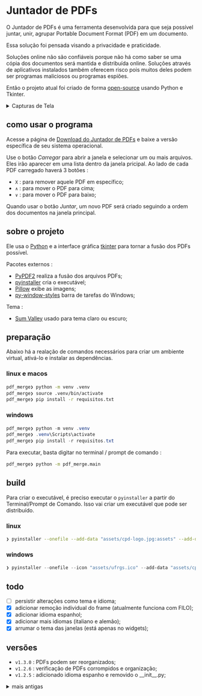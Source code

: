 # Juntador de PDFs

O Juntador de PDFs é uma ferramenta desenvolvida para que seja possível juntar, unir, agrupar Portable Document Format (PDF) em um documento.

Essa solução foi pensada visando a privacidade e praticidade.

Soluções online não são confiáveis porque não há como saber se uma cópia dos documentos será mantida e distribuída online.
Soluções através de aplicativos instalados também oferecem risco pois muitos deles podem ser programas maliciosos ou programas espiões.

Então o projeto atual foi criado de forma [open-source](https://pt.wikipedia.org/wiki/C%C3%B3digo_aberto) usando Python e Tkinter.

<details>
<summary>Capturas de Tela</summary>

<p align="center">Selecionando Diversos Arquivos</p>
<p align="center">
  <img src="images/1.tela-selecionando-diversos-arquivos.png">
</p>
<p align="center">Aviso de Arquivo(s) Corrompido(s)</p>
<p align="center">
  <img src="images/2.tela-aviso-arquivo-corrompido.png">
</p>
<p align="center">Arquivos Reordenados</p>
<p align="center">
  <img src="images/3.tela-arquivos-reordenados.png">
</p>
<p align="center">Janela de Opções (Tema e Idioma)</p>
<p align="center">
  <img src="images/4.tela-janela-opcoes.png">
</p>
<p align="center">Janela de Sobre</p>
<p align="center">
  <img src="images/5.tela-janela-sobre.png">
</p>
<p align="center">Janela Aberta ao Salvar</p>
<p align="center">
  <img src="images/6.tela-salvamento.png">
</p>
<p align="center">Aviso de Arquivo Salvo com Sucesso</p>
<p align="center">
  <img src="images/7.tela-salvamento-completado.png">
</p>

</details>

## como usar o programa

Acesse a página de [Download do Juntador de PDFs](https://github.com/ufrgs/pdf_merge/releases) e baixe a versão específica de seu sistema operacional.

Use o botão *Carregar* para abrir a janela e selecionar um ou mais arquivos.
Eles irão aparecer em uma lista dentro da janela pricipal. Ao lado de cada PDF carregado haverá 3 botões :
- `X` : para remover aquele PDF em específico;
- `∧` : para mover o PDF para cima;
- `∨` : para mover o PDF para baixo;

Quando usar o botão *Juntar*, um novo PDF será criado seguindo a ordem dos documentos na janela principal.

## sobre o projeto

Ele usa o [Python](https://www.python.org/) e a interface gráfica [tkinter](https://docs.python.org/3/library/tkinter.html) para tornar a fusão dos PDFs possível.

Pacotes externos :
- [PyPDF2](https://pypi.org/project/PyPDF2/) realiza a fusão dos arquivos PDFs;
- [pyinstaller](https://pypi.org/project/pyinstaller/) cria o executável;
- [Pillow](https://pypi.org/project/pillow/) exibe as imagens;
- [py-window-styles](https://pypi.org/project/pywinstyles/) barra de tarefas do Windows;

Tema :
- [Sum Valley](https://pypi.org/project/sv-ttk/) usado para tema claro ou escuro;

## preparação

Abaixo há a realação de comandos necessários para criar um ambiente virtual, ativá-lo e instalar as dependências.

### linux e macos

```bash
pdf_merge❯ python -m venv .venv
pdf_merge❯ source .venv/bin/activate
pdf_merge❯ pip install -r requisitos.txt
```

### windows

```powershell
pdf_merge❯ python -m venv .venv
pdf_merge❯ .venv\Scripts\activate
pdf_merge❯ pip install -r requisitos.txt
```

Para executar, basta digitar no terminal / prompt de comando :

```bash
pdf_merge❯ python -m pdf_merge.main
```

## build

Para criar o executável, é preciso executar o `pyinstaller` a partir do Terminal/Prompt de Comando. Isso vai criar um executável que pode ser distribuído.

### linux

```bash
❯ pyinstaller --onefile --add-data "assets/cpd-logo.jpg:assets" --add-data "themes/sv_ttk:themes/sv_ttk" --hidden-import="PIL._tkinter_finder" --noconsole main.py
```

### windows

```powershell
❯ pyinstaller --onefile --icon "assets/ufrgs.ico" --add-data "assets/cpd-logo.jpg;assets" --add-data "themes/sv_ttk;themes/sv_ttk" --add-data "assets/ufrgs.ico;assets" --hidden-import="PIL._tkinter_finder" --noconsole main.py
```

## todo

- [ ] persistir alterações como tema e idioma;
- [x] adicionar remoção individual do frame (atualmente funciona com FILO);
- [x] adicionar idioma espanhol;
- [x] adicionar mais idiomas (italiano e alemão);
- [x] arrumar o tema das janelas (está apenas no widgets);

## versões

- `v1.3.0` : PDFs podem ser reorganizados;
- `v1.2.6` : verificação de PDFs corrompidos e organização;
- `v1.2.5` : adicionado idioma espanho e removido o \_\_init\_\_.py;

<details>
<summary>mais antigas</summary>

- `v1.2.4` : anotações foram adicionadas;
- `v1.2.3` : melhor comentários e organização do código;
- `v1.2.2` : ajustes para o executável;
- `v1.2.1` : adicionado tema manualmente por conta de alguns ajustes específicos;
- `v1.2.0` : removido o menu da barra de tarefas e movido para os botões, adicionado idiomas alemão e italiano;
- `v1.1.1` : ajuste no import do pywinstyles;
- `v1.1.0` : ajustado para apenas dois temas *claro* (padrão) e *escuro*;
- `v1.0.4` : fundo da janela principal agora muda de acordo com o tema;
- `v1.0.3` : ajustes diversos e melhor organização;
- `v1.0.2` : ajustes diversos;
- `v1.0.1` : ajustes diversos;
- `v1.0.0` : lançada a primeira versão para Windows e Linux;

</details>


